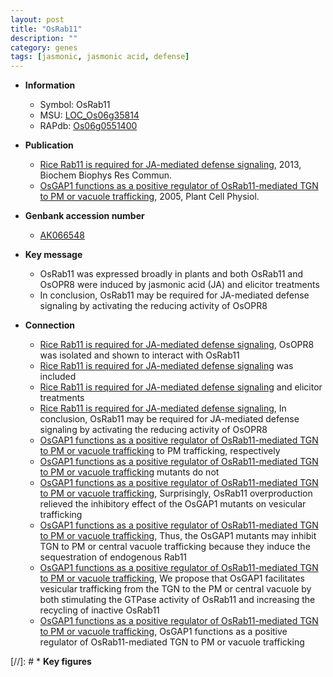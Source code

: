 ```yaml
---
layout: post
title: "OsRab11"
description: ""
category: genes
tags: [jasmonic, jasmonic acid, defense]
---
```


* **Information**  
    + Symbol: OsRab11  
    + MSU: [LOC_Os06g35814](http://rice.plantbiology.msu.edu/cgi-bin/ORF_infopage.cgi?orf=LOC_Os06g35814)  
    + RAPdb: [Os06g0551400](http://rapdb.dna.affrc.go.jp/viewer/gbrowse_details/irgsp1?name=Os06g0551400)  

* **Publication**  
    + [Rice Rab11 is required for JA-mediated defense signaling](http://www.ncbi.nlm.nih.gov/pubmed?term=Rice+Rab11+is+required+for+JA-mediated+defense+signaling%5BTitle%5D), 2013, Biochem Biophys Res Commun.
    + [OsGAP1 functions as a positive regulator of OsRab11-mediated TGN to PM or vacuole trafficking](http://www.ncbi.nlm.nih.gov/pubmed?term=OsGAP1+functions+as+a+positive+regulator+of+OsRab11-mediated+TGN+to+PM+or+vacuole+trafficking%5BTitle%5D), 2005, Plant Cell Physiol.

* **Genbank accession number**  
    + [AK066548](http://www.ncbi.nlm.nih.gov/nuccore/AK066548)

* **Key message**  
    + OsRab11 was expressed broadly in plants and both OsRab11 and OsOPR8 were induced by jasmonic acid (JA) and elicitor treatments
    + In conclusion, OsRab11 may be required for JA-mediated defense signaling by activating the reducing activity of OsOPR8

* **Connection**  
    + [Rice Rab11 is required for JA-mediated defense signaling](http://www.ncbi.nlm.nih.gov/pubmed?term=Rice+Rab11+is+required+for+JA-mediated+defense+signaling%5BTitle%5D), OsOPR8 was isolated and shown to interact with OsRab11
    + [Rice Rab11 is required for JA-mediated defense signaling](S28N) was included
    + [Rice Rab11 is required for JA-mediated defense signaling](JA) and elicitor treatments
    + [Rice Rab11 is required for JA-mediated defense signaling](http://www.ncbi.nlm.nih.gov/pubmed?term=Rice+Rab11+is+required+for+JA-mediated+defense+signaling%5BTitle%5D), In conclusion, OsRab11 may be required for JA-mediated defense signaling by activating the reducing activity of OsOPR8
    + [OsGAP1 functions as a positive regulator of OsRab11-mediated TGN to PM or vacuole trafficking](TGN) to PM trafficking, respectively
    + [OsGAP1 functions as a positive regulator of OsRab11-mediated TGN to PM or vacuole trafficking](R450A) mutants do not
    + [OsGAP1 functions as a positive regulator of OsRab11-mediated TGN to PM or vacuole trafficking](http://www.ncbi.nlm.nih.gov/pubmed?term=OsGAP1+functions+as+a+positive+regulator+of+OsRab11-mediated+TGN+to+PM+or+vacuole+trafficking%5BTitle%5D), Surprisingly, OsRab11 overproduction relieved the inhibitory effect of the OsGAP1 mutants on vesicular trafficking
    + [OsGAP1 functions as a positive regulator of OsRab11-mediated TGN to PM or vacuole trafficking](http://www.ncbi.nlm.nih.gov/pubmed?term=OsGAP1+functions+as+a+positive+regulator+of+OsRab11-mediated+TGN+to+PM+or+vacuole+trafficking%5BTitle%5D), Thus, the OsGAP1 mutants may inhibit TGN to PM or central vacuole trafficking because they induce the sequestration of endogenous Rab11
    + [OsGAP1 functions as a positive regulator of OsRab11-mediated TGN to PM or vacuole trafficking](http://www.ncbi.nlm.nih.gov/pubmed?term=OsGAP1+functions+as+a+positive+regulator+of+OsRab11-mediated+TGN+to+PM+or+vacuole+trafficking%5BTitle%5D), We propose that OsGAP1 facilitates vesicular trafficking from the TGN to the PM or central vacuole by both stimulating the GTPase activity of OsRab11 and increasing the recycling of inactive OsRab11
    + [OsGAP1 functions as a positive regulator of OsRab11-mediated TGN to PM or vacuole trafficking](http://www.ncbi.nlm.nih.gov/pubmed?term=OsGAP1+functions+as+a+positive+regulator+of+OsRab11-mediated+TGN+to+PM+or+vacuole+trafficking%5BTitle%5D), OsGAP1 functions as a positive regulator of OsRab11-mediated TGN to PM or vacuole trafficking

[//]: # * **Key figures**  


